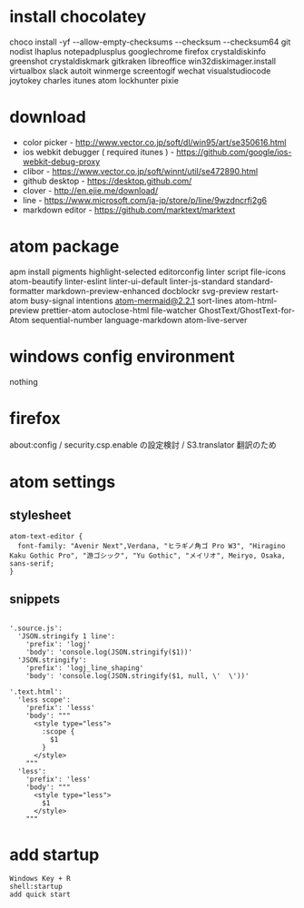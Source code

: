 
# install chocolatey
choco install -yf --allow-empty-checksums --checksum --checksum64 git nodist lhaplus notepadplusplus googlechrome firefox crystaldiskinfo greenshot crystaldiskmark gitkraken libreoffice win32diskimager.install virtualbox slack autoit winmerge screentogif wechat visualstudiocode joytokey charles itunes atom lockhunter pixie

# download
* color picker - http://www.vector.co.jp/soft/dl/win95/art/se350616.html
* ios webkit debugger ( required itunes ) - https://github.com/google/ios-webkit-debug-proxy
* clibor - https://www.vector.co.jp/soft/winnt/util/se472890.html
* github desktop - https://desktop.github.com/
* clover - http://en.ejie.me/download/
* line - https://www.microsoft.com/ja-jp/store/p/line/9wzdncrfj2g6
* markdown editor - https://github.com/marktext/marktext

# atom package
apm install pigments highlight-selected editorconfig linter script file-icons atom-beautify linter-eslint linter-ui-default linter-js-standard standard-formatter markdown-preview-enhanced docblockr svg-preview restart-atom busy-signal intentions atom-mermaid@2.2.1 sort-lines atom-html-preview prettier-atom autoclose-html file-watcher GhostText/GhostText-for-Atom sequential-number language-markdown atom-live-server

# windows config environment
nothing

# firefox
about:config / security.csp.enable の設定検討 / S3.translator 翻訳のため

# atom settings


## stylesheet
```
atom-text-editor {
  font-family: "Avenir Next",Verdana, "ヒラギノ角ゴ Pro W3", "Hiragino Kaku Gothic Pro", "游ゴシック", "Yu Gothic", "メイリオ", Meiryo, Osaka, sans-serif;
}
```

## snippets
```

'.source.js':
  'JSON.stringify 1 line':
    'prefix': 'logj'
    'body': 'console.log(JSON.stringify($1))'
  'JSON.stringify':
    'prefix': 'logj_line_shaping'
    'body': 'console.log(JSON.stringify($1, null, \'  \'))'

'.text.html':
  'less scope':
    'prefix': 'lesss'
    'body': """
      <style type="less">
        :scope {
          $1
        }
      </style>
    """
  'less':
    'prefix': 'less'
    'body': """
      <style type="less">
        $1
      </style>
    """
```

# add startup
```
Windows Key + R
shell:startup
add quick start
```
